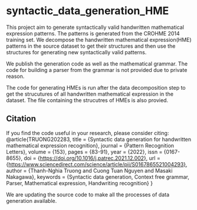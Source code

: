 # syntactic_data_generation_HME
This project aim to generate syntactically valid handwritten mathematical expression patterns. The patterns is generated from the CROHME 2014 training set. We decompose the handwritten mathematical expression(HME) patterns in the source dataset to get their structures and then use the structures for generating new syntactically valid patterns.

We publish the generation code as well as the mathematical grammar. The code for building a parser from the grammar is not provided due to private reason. 

The code for generating HMEs is run after the data decomposition step to get the strucutures of all handwritten mathematical expression in the dataset. The file containing the strucutres of HMEs is also provied.

## Citation
If you find the code useful in your research, please consider citing:
@article{TRUONG202283,
  title = {Syntactic data generation for handwritten mathematical expression recognition},
  journal = {Pattern Recognition Letters},
  volume = {153},
  pages = {83-91},
  year = {2022},
  issn = {0167-8655},
  doi = {https://doi.org/10.1016/j.patrec.2021.12.002},
  url = {https://www.sciencedirect.com/science/article/pii/S0167865521004293},
  author = {Thanh-Nghia Truong and Cuong Tuan Nguyen and Masaki Nakagawa},
  keywords = {Syntactic data generation, Context free grammar, Parser, Mathematical expression, Handwriting recognition}
}


We are updating the source code to make all the processes of data generation available.
